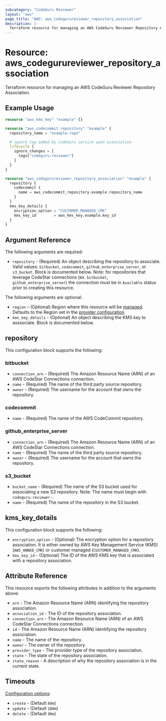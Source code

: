 ```yaml
---
subcategory: "CodeGuru Reviewer"
layout: "aws"
page_title: "AWS: aws_codegurureviewer_repository_association"
description: |-
  Terraform resource for managing an AWS CodeGuru Reviewer Repository Association.
---
```


# Resource: aws_codegurureviewer_repository_association

Terraform resource for managing an AWS CodeGuru Reviewer Repository Association.

## Example Usage

```terraform
resource "aws_kms_key" "example" {}

resource "aws_codecommit_repository" "example" {
  repository_name = "example-repo"

  # ignore tag added by CodeGuru service upon association
  lifecycle {
    ignore_changes = [
      tags["codeguru-reviewer"]
    ]
  }
}

resource "aws_codegurureviewer_repository_association" "example" {
  repository {
    codecommit {
      name = aws_codecommit_repository.example.repository_name
    }
  }
  kms_key_details {
    encryption_option = "CUSTOMER_MANAGED_CMK"
    kms_key_id        = aws_kms_key.example.key_id
  }
}

```

## Argument Reference

The following arguments are required:

* `repository` - (Required) An object describing the repository to associate. Valid values: `bitbucket`, `codecommit`, `github_enterprise_server`, or `s3_bucket`. Block is documented below. Note: for repositories that leverage CodeStar connections (ex. `bitbucket`, `github_enterprise_server`) the connection must be in `Available` status prior to creating this resource.

The following arguments are optional:

* `region` – (Optional) Region where this resource will be [managed](https://docs.aws.amazon.com/general/latest/gr/rande.html#regional-endpoints). Defaults to the Region set in the [provider configuration](https://registry.terraform.io/providers/hashicorp/aws/latest/docs#aws-configuration-reference).
* `kms_key_details` - (Optional) An object describing the KMS key to asssociate. Block is documented below.

## repository

This configuration block supports the following:

### bitbucket

* `connection_arn` - (Required) The Amazon Resource Name (ARN) of an AWS CodeStar Connections connection.
* `name` - (Required) The name of the third party source repository.
* `owner` - (Required) The username for the account that owns the repository.

### codecommit

* `name` - (Required) The name of the AWS CodeCommit repository.

### github_enterprise_server

* `connection_arn` - (Required) The Amazon Resource Name (ARN) of an AWS CodeStar Connections connection.
* `name` - (Required) The name of the third party source repository.
* `owner` - (Required) The username for the account that owns the repository.

### s3_bucket

* `bucket_name` - (Required) The name of the S3 bucket used for associating a new S3 repository. Note: The name must begin with `codeguru-reviewer-`.
* `name` - (Required) The name of the repository in the S3 bucket.

## kms_key_details

This configuration block supports the following:

* `encryption_option` - (Optional) The encryption option for a repository association. It is either owned by AWS Key Management Service (KMS) (`AWS_OWNED_CMK`) or customer managed (`CUSTOMER_MANAGED_CMK`).
* `kms_key_id` - (Optional) The ID of the AWS KMS key that is associated with a repository association.

## Attribute Reference

This resource exports the following attributes in addition to the arguments above:

* `arn` - The Amazon Resource Name (ARN) identifying the repository association.
* `association_id` - The ID of the repository association.
* `connection_arn` - The Amazon Resource Name (ARN) of an AWS CodeStar Connections connection.
* `id` - The Amazon Resource Name (ARN) identifying the repository association.
* `name` - The name of the repository.
* `owner` - The owner of the repository.
* `provider_type` - The provider type of the repository association.
* `state` - The state of the repository association.
* `state_reason` - A description of why the repository association is in the current state.

## Timeouts

[Configuration options](https://developer.hashicorp.com/terraform/language/resources/syntax#operation-timeouts):

* `create` - (Default `60m`)
* `update` - (Default `180m`)
* `delete` - (Default `90m`)
